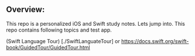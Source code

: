 ## Overview:
This repo is a personalized iOS and Swift study notes. Lets jump into. This repo contains following topics and test app.

(Swift Language Tour) [./SwiftLanguateTour] or https://docs.swift.org/swift-book/GuidedTour/GuidedTour.html